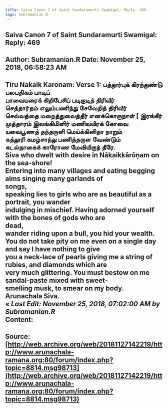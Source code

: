 ```yaml
--- 
title: Saiva Canon 7 of Saint Sundaramurti Swamigal- Reply- 469   
tags: Subramanian.R  
---  
```

##  Saiva Canon 7 of Saint Sundaramurti Swamigal: Reply: 469  
Author: Subramanian.R       Date: November 25, 2018, 06:58:23 AM  
---  
Tiru Nakaik Karonam: Verse 1: பத்தூர்புக் கிரந்துண்டு பலபதிகம் பாடிப்   
 பாவையரைக் கிறிபேசிப் படிறாடித் திரிவீர்   
செத்தார்தம் எலும்பணிந்து சேவேறித் திரிவீர்   
 செல்வத்தை மறைத்துவைத்தீர் எனக்கொருநாள் [ இரங்கீர்   
முத்தாரம் இலங்கிமிளிர் மணிவயிரக் கோவை   
 யவைபூணத் தந்தருளி மெய்க்கினிதா நாறும்   
கத்தூரி கமழ்சாந்து பணித்தருள வேண்டும்   
 கடல்நாகைக் காரோண மேவியிருந் தீரே.   
Siva who dwelt with desire in Nākaikkārōṇam on the sea-shore!   
Entering into many villages and eating begging alms singing many garlands of  
songs,   
speaking lies to girls who are as beautiful as a portrait, you wander  
indulging in mischief. Having adorned yourself with the bones of gods who are  
dead,   
wander riding upon a bull, you hid your wealth.   
You do not take pity on me even on a single day and say I have nothing to give  
you a neck-lace of pearls giving me a string of rubies, and diamonds which are  
very much glittering. You must bestow on me sandal-paste mixed with sweet-  
smelling musk, to smear on my body.   
Arunachala Siva.  
« _Last Edit: November 25, 2018, 07:02:00 AM by Subramanian.R_  
Content:
 ---  
Source:[http://web.archive.org/web/20181127142219/http://www.arunachala-ramana.org:80/forum/index.php?topic=8814.msg98713](http://web.archive.org/web/20181127142219/http://www.arunachala-ramana.org:80/forum/index.php?topic=8814.msg98713)   
---  

